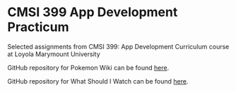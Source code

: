 # CMSI 399 App Development Practicum
Selected assignments from CMSI 399: App Development Curriculum course at Loyola Marymount University

GitHub repository for Pokemon Wiki can be found [here](https://github.com/dmoini/pokemon-wiki/).

GitHub repository for What Should I Watch can be found [here](https://github.com/dmoini/what-should-i-watch/).
